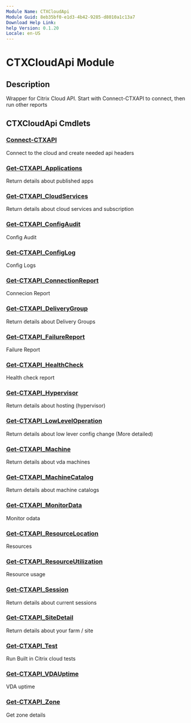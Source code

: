 ```yaml
---
Module Name: CTXCloudApi
Module Guid: 8eb35bf0-e1d3-4b42-9285-d8010a1c13a7
Download Help Link:
help Version: 0.1.20
Locale: en-US
---
```


# CTXCloudApi Module
## Description
Wrapper for Citrix Cloud API. Start with  Connect-CTXAPI to connect, then run other reports

## CTXCloudApi Cmdlets
### [Connect-CTXAPI](Connect-CTXAPI.md)
Connect to the cloud and create needed api headers

### [Get-CTXAPI_Applications](Get-CTXAPI_Applications.md)
Return details about published apps

### [Get-CTXAPI_CloudServices](Get-CTXAPI_CloudServices.md)
Return details about cloud services and subscription

### [Get-CTXAPI_ConfigAudit](Get-CTXAPI_ConfigAudit.md)
Config Audit

### [Get-CTXAPI_ConfigLog](Get-CTXAPI_ConfigLog.md)
Config Logs

### [Get-CTXAPI_ConnectionReport](Get-CTXAPI_ConnectionReport.md)
Connecion Report

### [Get-CTXAPI_DeliveryGroup](Get-CTXAPI_DeliveryGroup.md)
Return details about Delivery Groups

### [Get-CTXAPI_FailureReport](Get-CTXAPI_FailureReport.md)
Failure Report

### [Get-CTXAPI_HealthCheck](Get-CTXAPI_HealthCheck.md)
Health check report

### [Get-CTXAPI_Hypervisor](Get-CTXAPI_Hypervisor.md)
Return details about hosting (hypervisor)

### [Get-CTXAPI_LowLevelOperation](Get-CTXAPI_LowLevelOperation.md)
Return details about low lever config change (More detailed)

### [Get-CTXAPI_Machine](Get-CTXAPI_Machine.md)
Return details about vda machines

### [Get-CTXAPI_MachineCatalog](Get-CTXAPI_MachineCatalog.md)
Return details about machine catalogs

### [Get-CTXAPI_MonitorData](Get-CTXAPI_MonitorData.md)
Monitor odata

### [Get-CTXAPI_ResourceLocation](Get-CTXAPI_ResourceLocation.md)
Resources

### [Get-CTXAPI_ResourceUtilization](Get-CTXAPI_ResourceUtilization.md)
Resource usage

### [Get-CTXAPI_Session](Get-CTXAPI_Session.md)
Return details about current sessions

### [Get-CTXAPI_SiteDetail](Get-CTXAPI_SiteDetail.md)
Return details about your farm / site

### [Get-CTXAPI_Test](Get-CTXAPI_Test.md)
Run Built in Citrix cloud tests

### [Get-CTXAPI_VDAUptime](Get-CTXAPI_VDAUptime.md)
VDA uptime

### [Get-CTXAPI_Zone](Get-CTXAPI_Zone.md)
Get zone details

